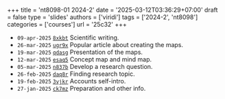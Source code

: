 +++
title = 'nt8098-01 2024-2'
date = '2025-03-12T03:36:29+07:00'
draft = false
type = 'slides'
authors = ['viridi']
tags = ['2024-2', 'nt8098']
categories = ['courses']
url = '25c32'
+++

+ `09-apr-2025` [`8xkbt`](https://osf.io/8xkbt) Scientific writing.
+ `26-mar-2025` [`ugr9x`](https://osf.io/ugr9x) Popular article about creating the maps.
+ `19-mar-2025` [`qdasg`](https://osf.io/qdasg) Presentation of the maps.
+ `12-mar-2025` [`esaq5`](https://osf.io/esaq5) Concept map and mind map.
+ `05-mar-2025` [`n837b`](https://osf.io/n837b) Develop a research question.
+ `26-feb-2025` [`daq8r`](https://osf.io/daq8r) Finding research topic.
+ `19-feb-2025` [`3vjkr`](https://osf.io/3vjkr) Accounts self-intro.
+ `27-jan-2025` [`ck7mz`](https://osf.io/ck7mz) Preparation and other info.
